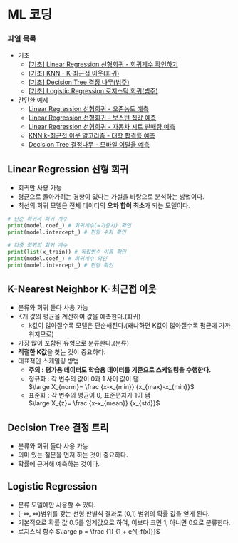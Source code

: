 # ML 코딩

### 파일 목록
- 기초
    - [[기초] Linear Regression 선형회귀 - 회귀계수 확인하기](./Simple_Linear_Regression.ipynb)  
    - [[기초] KNN - K-최근접 이웃(회귀)](./Simple_KNN.ipynb)  
    - [[기초] Decision Tree 결정 나무(범주)](./Simple_DecisionTree.ipynb)  
    - [[기초] Logistic Regression 로지스틱 회귀(범주)](./Simple%20Logistic%20Regression.ipynb)  
- 간단한 예제
    - [Linear Regression 선형회귀 - 오존농도 예측](./LinearRegression_1(air_data).ipynb)  
    - [Linear Regression 선형회귀 - 보스턴 집값 예측](./LinearRegression_2(boston_data).ipynb)  
    - [Linear Regression 선형회귀 - 자동차 시트 판매량 예측](./LinearRegression_3(CarSeats).ipynb)  
    - [KNN k-최근접 이웃 알고리즘 - 대학 합격률 예측](./KNN_1(college_pass).ipynb)  
    - [Decision Tree 결정나무 - 모바일 이탈율 예측](./DecisionTree.ipynb)  
  
## Linear Regression 선형 회귀
- 회귀만 사용 가능
- 평균으로 돌아가려는 경향이 있다는 가설을 바탕으로 분석하는 방법이다.  
- 최선의 회귀 모델은 전체 데이터의 **오차 합이 최소**가 되는 모델이다.
```python
# 단순 회귀의 회귀 계수
print(model.coef_) # 회귀계수(=가중치) 확인
print(model.intercept_) # 편향 수치 확인
```
```python
# 다중 회귀의 회귀 계수
print(list(x_train)) # 독립변수 이름 확인
print(model.coef_) # 회귀계수 확인
print(model.intercept_) # 편향 확인
```

## K-Nearest Neighbor K-최근접 이웃
- 분류와 회귀 둘다 사용 가능
- K개 값의 평균을 계산하여 값을 예측한다.(회귀)  
    - k값이 많아질수록 모델은 단순해진다.(왜냐하면 K값이 많아질수록 평균에 가까워지므로)  
- 가장 많이 포함된 유형으로 분류한다.(분류)  
- **적절한 K값**을 찾는 것이 중요하다.  
- 대표적인 스케일링 방법  
    - **주의 : 평가용 데이터도 학습용 데이터를 기준으로 스케일링을 수행한다.**  
    - 정규화 : 각 변수의 값이 0과 1 사이 값이 됌  
        $\large X_{norm}= \frac {x-x_{min}} {x_{max}-x_{min}}$  
    - 표준화 : 각 변수의 평균이 0, 표준편차가 1이 됌  
        $\large X_{z}= \frac {x-x_{mean}} {x_{std}}$  
## Decision Tree 결정 트리
- 분류와 회귀 둘다 사용 가능
- 의미 있는 질문을 먼저 하는 것이 중요하다.  
- 확률에 근거해 예측하는 것이다.  

## Logistic Regression
- 분류 모델에만 사용할 수 있다.
- (-∞, ∞)범위를 갖는 선형 판별식 결과로 (0,1) 범위의 확률 값을 얻게 된다.  
- 기본적으로 확률 값 0.5를 임계값으로 하여, 이보다 크면 1, 아니면 0으로 분류한다.  
- 로지스틱 함수
    $\large p = \frac {1} {1 + e^{-f(x)}}$  
